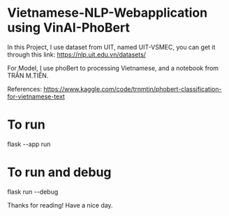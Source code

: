 # Vietnamese-NLP-Webapplication using VinAI-PhoBert

In this Project, I use dataset from UIT, named UIT-VSMEC, you can get it through this link: https://nlp.uit.edu.vn/datasets/

For Model, I use phoBert to processing Vietnamese, and a notebook from TRẦN M.TIẾN.

References: https://www.kaggle.com/code/trnmtin/phobert-classification-for-vietnamese-text

# To run
flask --app run

# To run and debug
flask run --debug

Thanks for reading! Have a nice day.

